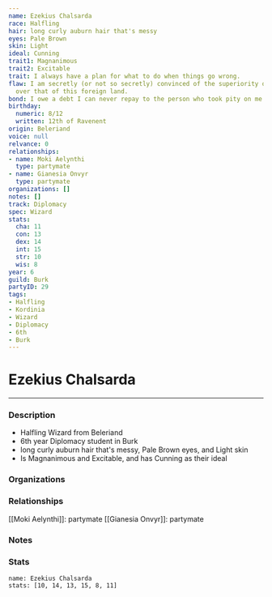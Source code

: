 ```yaml
---
name: Ezekius Chalsarda
race: Halfling
hair: long curly auburn hair that's messy
eyes: Pale Brown
skin: Light
ideal: Cunning
trait1: Magnanimous
trait2: Excitable
trait: I always have a plan for what to do when things go wrong.
flaw: I am secretly (or not so secretly) convinced of the superiority of my own culture
  over that of this foreign land.
bond: I owe a debt I can never repay to the person who took pity on me.
birthday:
  numeric: 8/12
  written: 12th of Ravenent
origin: Beleriand
voice: null
relvance: 0
relationships:
- name: Moki Aelynthi
  type: partymate
- name: Gianesia Onvyr
  type: partymate
organizations: []
notes: []
track: Diplomacy
spec: Wizard
stats:
  cha: 11
  con: 13
  dex: 14
  int: 15
  str: 10
  wis: 8
year: 6
guild: Burk
partyID: 29
tags:
- Halfling
- Kordinia
- Wizard
- Diplomacy
- 6th
- Burk
---
```

# Ezekius Chalsarda
---
### Description
- Halfling Wizard from Beleriand
- 6th year Diplomacy student in Burk
- long curly auburn hair that's messy, Pale Brown eyes, and Light skin
- Is Magnanimous and Excitable, and has Cunning as their ideal

### Organizations

### Relationships
[[Moki Aelynthi]]: partymate
[[Gianesia Onvyr]]: partymate

### Notes

### Stats
```statblock
name: Ezekius Chalsarda
stats: [10, 14, 13, 15, 8, 11]
```